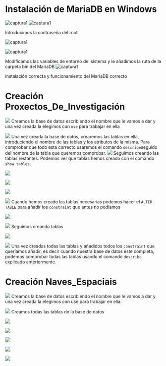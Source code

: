 # Instalación de MariaDB en Windows
![captura1](images/Screenshot_1.png)
![captura1](images/Screenshot_2.png)

Introducimos la contraseña del root

![captura1](images/Screenshot_3.png)

![captura1](images/Screenshot_4.png)

Modificamos las variables de entorno del sistema y le añadimos la ruta de la carpeta bin del MariaDB
![captura1](images/Screenshot_5.png)

Instalación correcta y funcionamiento del MariaDB correcto


# Creación Proxectos_De_Investigación

![](images/Screenshot_6.png)
Creamos la base de datos escribiendo el nombre que le vamos a dar y una vez creada la elegimos con ```use``` para trabajar en ella

![](images/Screenshot_7.png)
Una vez creada la base de datos, crearemos las tablas en ella, introduciendo el nombre de las tablas y los atributos de la misma. Para comprobar que todo esta correcto usaremos el comando ```describe```seguido del nombre de la tabla que queremos comprobar.
![](images/Screenshot_8.png)
Seguimos creando las tablas restantes. 
Podemos ver que tablas hemos creado con el comando ```show tables```.


![](images/Screenshot_9.png)

![](images/Screenshot_10.png)

![](images/Screenshot_11.png)

![](images/Screenshot_12.png)
Cuando hemos creado las tablas necesarias podemos hacer el ```ALTER TABLE``` para añadir los ```constraint``` que antes no podíamos


![](images/Screenshot_13.png)

![](images/Screenshot_14.png)
Seguimos creando tablas

![](images/Screenshot_15.png)

![](images/Screenshot_16.png)
Una vez creadas todas las tablas y añadidos todos los ```constraint``` que queríamos añadir, es decir cuando nuestra base de datos este completa, podemos comprobar todas las tablas usando el comando ```describe``` explicado anteriormente.



# Creación Naves_Espaciais
![](images/Screenshot_17.png)
Creamos la base de datos escribiendo el nombre que le vamos a dar y una vez creada la elegimos con use para trabajar en ella.

![](images/Screenshot_18.png)
Creamos todas las tablas de la base de datos

![](images/Screenshot_19.png)

![](images/Screenshot_20.png)

![](images/Screenshot_21.png)

![](images/Screenshot_22.png)

![](images/Screenshot_23.png)




